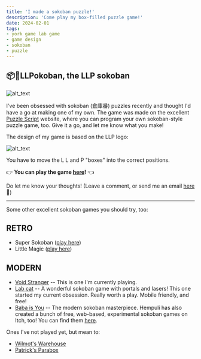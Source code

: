 ```yaml
---
title: 'I made a sokoban puzzle!'
description: 'Come play my box-filled puzzle game!'
date: 2024-02-01
tags:
- york game lab game
- game design
- sokoban
- puzzle
---
```


## 📦🫷LLPokoban, the LLP sokoban

![alt_text](/assets/images/llpokoban.png "LLPokoban screenshot")


I've been obsessed with sokoban (倉庫番) puzzles recently and thought I'd have a go at making one of my own. The game was made on the excellent [Puzzle Script](puzzlescript.net/) website, where you can program your own sokoban-style puzzle game, too. Give it a go, and let me know what you make!

The design of my game is based on the LLP logo:

![alt_text](/assets/images/llplogo.png "LLP Logo")

You have to move the L L and P "boxes" into the correct positions. 

👉 **You can play the game [here](https://cheapshot.itch.io/llpokoban)!** 👈

Do let me know your thoughts! (Leave a comment, or send me an email [here](mailto:york@meiji.ac.jp) 📧) 

- - -

Some other excellent sokoban games you should try, too:

## RETRO

* Super Sokoban ([play here](https://oldgameshelf.com/games/snes/super-soukoban-2796))
* Little Magic ([play here](https://oldgameshelf.com/games/snes/little-magic-2033))

## MODERN

* [Void Stranger](https://store.steampowered.com/app/2121980/Void_Stranger/) -- This is one I'm currently playing.
* [Lab cat](https://www.lexaloffle.com/bbs/?tid=54754) -- A wonderful sokoban game with portals and lasers! This one started my current obsession. Really worth a play. Mobile friendly, and free!
* [Baba is You](https://store.steampowered.com/app/736260/Baba_Is_You/) -- The modern sokoban masterpiece. Hempuli has also created a bunch of free, web-based, experimental sokoban games on Itch, too! You can find them [here](https://itch.io/c/4014684/tiny-block-pushers).

Ones I've not played yet, but mean to:
* [Wilmot's Warehouse](https://store.steampowered.com/app/839870/Wilmots_Warehouse/)
* [Patrick's Parabox](https://store.steampowered.com/app/1260520/Patricks_Parabox/)